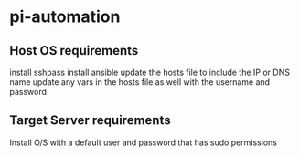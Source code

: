 # pi-automation

## Host OS requirements
install sshpass
install ansible
update the hosts file to include the IP or DNS name
update any vars in the hosts file as well with the username and password


## Target Server requirements
Install O/S with a default user and password that has sudo permissions

